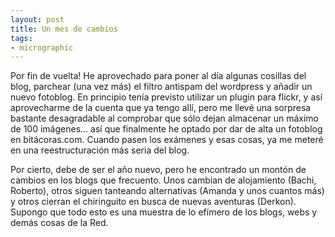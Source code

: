 ```yaml
---
layout: post
title: Un mes de cambios
tags:
- micrographic
---
```

Por fin de vuelta! He aprovechado para poner al día algunas cosillas del blog, parchear (una vez más) el filtro antispam del wordpress y añadir un nuevo fotoblog. En principio tenía previsto utilizar un plugin para flickr, y así aprovecharme de la cuenta que ya tengo allí, pero me llevé una sorpresa bastante desagradable al comprobar que sólo dejan almacenar un máximo de 100 imágenes… así que finalmente he optado por dar de alta un fotoblog en bitácoras.com. Cuando pasen los exámenes y esas cosas, ya me meteré en una reestructuración más seria del blog.

<!--more-->

Por cierto, debe de ser el año nuevo, pero he encontrado un montón de cambios en los blogs que frecuento. Unos cambian de alojamiento (Bachi, Roberto), otros siguen tanteando alternativas (Amanda y unos cuantos más) y otros cierran el chiringuito en busca de nuevas aventuras (Derkon). Supongo que todo esto es una muestra de lo efímero de los blogs, webs y demás cosas de la Red.
